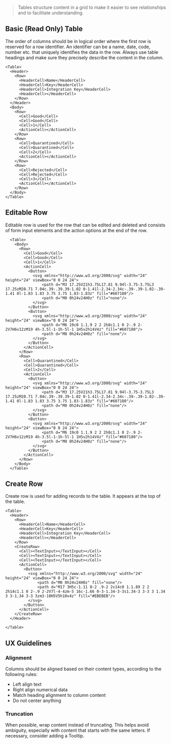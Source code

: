 > Tables structure content in a grid to make it easier to see relationships and to facilitate understanding.

## Basic (Read Only) Table
The order of columns should be in logical order where the first row is reserved for a row identifier. An identifier can be a name, date, code, number etc. that uniquely identifies the data in the row. Always use table headings and make sure they precisely describe the content in the column.
```react
<Table>
  <Header>
    <Row>
      <HeaderCell>Name</HeaderCell>
      <HeaderCell>Key</HeaderCell>
      <HeaderCell>Integration Key</HeaderCell>
      <HeaderCell></HeaderCell>
    </Row>
  </Header>
  <Body>
    <Row>
      <Cell>Good</Cell>
      <Cell>Good</Cell>
      <Cell>1</Cell>
      <ActionCell></ActionCell>
    </Row>
    <Row>
      <Cell>Quarantined</Cell>
      <Cell>Quarantined</Cell>
      <Cell>2</Cell>
      <ActionCell></ActionCell>
    </Row>
    <Row>
      <Cell>Rejected</Cell>
      <Cell>Rejected</Cell>
      <Cell>3</Cell>
      <ActionCell></ActionCell>
    </Row>
  </Body>
</Table>
```

## Editable Row
Editable row is used for the row that can be edited and deleted and consists of form input elements and the action options at the end of the row.
```react
  <Table>
    <Body>
      <Row>
        <Cell>Good</Cell>
        <Cell>Good</Cell>
        <Cell>1</Cell>
        <ActionCell>
          <Button>
            <svg xmlns="http://www.w3.org/2000/svg" width="24" height="24" viewBox="0 0 24 24">
                <path d="M3 17.25V21h3.75L17.81 9.94l-3.75-3.75L3 17.25zM20.71 7.04c.39-.39.39-1.02 0-1.41l-2.34-2.34c-.39-.39-1.02-.39-1.41 0l-1.83 1.83 3.75 3.75 1.83-1.83z" fill="#607180"/>
                <path d="M0 0h24v24H0z" fill="none"/>
            </svg>
          </Button>
          <Button>
            <svg xmlns="http://www.w3.org/2000/svg" width="24" height="24" viewBox="0 0 24 24">
                <path d="M6 19c0 1.1.9 2 2 2h8c1.1 0 2-.9 2-2V7H6v12zM19 4h-3.5l-1-1h-5l-1 1H5v2h14V4z" fill="#607180"/>
                <path d="M0 0h24v24H0z" fill="none"/>
            </svg>
          </Button>
        </ActionCell>
      </Row>
      <Row>
        <Cell>Quarantined</Cell>
        <Cell>Quarantined</Cell>
        <Cell>2</Cell>
        <ActionCell>
          <Button>
            <svg xmlns="http://www.w3.org/2000/svg" width="24" height="24" viewBox="0 0 24 24">
                <path d="M3 17.25V21h3.75L17.81 9.94l-3.75-3.75L3 17.25zM20.71 7.04c.39-.39.39-1.02 0-1.41l-2.34-2.34c-.39-.39-1.02-.39-1.41 0l-1.83 1.83 3.75 3.75 1.83-1.83z" fill="#607180"/>
                <path d="M0 0h24v24H0z" fill="none"/>
            </svg>
          </Button>
          <Button>
            <svg xmlns="http://www.w3.org/2000/svg" width="24" height="24" viewBox="0 0 24 24">
                <path d="M6 19c0 1.1.9 2 2 2h8c1.1 0 2-.9 2-2V7H6v12zM19 4h-3.5l-1-1h-5l-1 1H5v2h14V4z" fill="#607180"/>
                <path d="M0 0h24v24H0z" fill="none"/>
            </svg>
          </Button>
        </ActionCell>
      </Row>
    </Body>
  </Table>
```

## Create Row
Create row is used for adding records to the table. It appears at the top of the table.
```react
<Table>
  <Header>
    <Row>
      <HeaderCell>Name</HeaderCell>
      <HeaderCell>Key</HeaderCell>
      <HeaderCell>Integration Key</HeaderCell>
      <HeaderCell></HeaderCell>
    </Row>
    <CreateRow>
      <Cell><TextInput></TextInput></Cell>
      <Cell><TextInput></TextInput></Cell>
      <Cell><TextInput></TextInput></Cell>
      <ActionCell>
        <Button>
          <svg xmlns="http://www.w3.org/2000/svg" width="24" height="24" viewBox="0 0 24 24">
              <path d="M0 0h24v24H0z" fill="none"/>
              <path d="M17 3H5c-1.11 0-2 .9-2 2v14c0 1.1.89 2 2 2h14c1.1 0 2-.9 2-2V7l-4-4zm-5 16c-1.66 0-3-1.34-3-3s1.34-3 3-3 3 1.34 3 3-1.34 3-3 3zm3-10H5V5h10v4z" fill="#EBEBEB"/>
          </svg>
        </Button>
      </ActionCell>
    </CreateRow>
  </Header>

</Table>
```

## UX Guidelines 

### Alignment
Columns should be aligned based on their content types, according to the following rules: 
* Left align text
* Right align numerical data
* Match heading alignment to column content
* Do not center anything

### Truncation
When possible, wrap content instead of truncating. This helps avoid ambiguity, especially with content that starts with the same letters. If necessary, consider adding a Tooltip.
